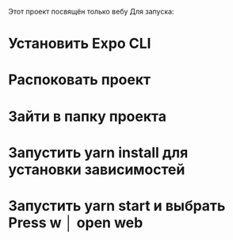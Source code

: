 Этот проект посвящён только вебу
Для запуска:
# Установить Expo CLI
# Распоковать проект 
# Зайти в папку проекта
# Запустить yarn install для установки зависимостей
# Запустить yarn start и выбрать Press w │ open web
